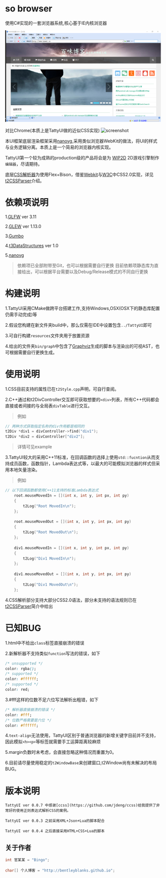 # so browser
使用C#实现的一套浏览器系统,核心基于IE内核浏览器

![screenshot](https://github.com/bywei/so_browser/raw/master/Screenshots/demo.png)

对比Chrome(本质上是TattyUI做的近似CSS实现)
![screenshot](https://raw.githubusercontent.com/BentleyBlanks/TattyUI/master/screenshots/2.png)

本UI框架底层渲染框架采用[nanovg](https://github.com/memononen/nanovg),采用类似浏览器WebKit的做法，将UI的样式与业务逻辑分离。本质上是一个简易的浏览器内核实现。

TattyUI第一个较为成熟的production级的产品将会是为 [WIP2D](https://github.com/wubugui/WIP) 2D游戏引擎制作```编辑器```，尽请期待。

底层[CSS解析器](https://github.com/BentleyBlanks/t2CSSPareser)为使用Flex+Bison，借鉴[Webkit](https://www.webkit.org/)与[W3C](http://www.w3.org/)中CSS2.0实现，详见[t2CSSParser](https://github.com/BentleyBlanks/t2CSSPareser)介绍。

# 依赖项说明
1.[GLFW](http://www.glfw.org/) ver 3.11

2.[GLEW](http://glew.sourceforge.net/) ver 1.13.0

3.[Gumbo](https://github.com/google/gumbo-parser) 

4.[t3DataStructures](https://github.com/BentleyBlanks/t3DataStructures) ver 1.0

5.[nanovg](https://github.com/memononen/nanovg)

> 依赖项已全部附带至Git，也可以根据需要自行更换
> 目前依赖项静态库为直接给出，可以根据平台需要以及Debug/Release模式的不同自行更换

# 构建说明
1.TattyUI采用CMake做跨平台搭建工作,支持Windows,OSX(OSX下的静态库配置仍需手动完成)等

2.假设您构建在新文件夹build中，那么仅需在IDE中设置包含```../TattyUI```即可

3.可自行构建```resources```文件夹用于放置资源

4.给出的文件夹```bin/graph```中包含了[Graphviz](www.graphviz.org/)生成的脚本与渲染出的可视AST，也可根据需要自行更换生成。

# 使用说明
1.CSS目前支持的属性已在```t2Style.cpp```声明，可自行查阅。

2.C++通过和t2DivController交互即可获取想要的```<div>```列表，所有C++代码都会直接或者间接的与全局表```divTable```进行交互。
> 例如

```cpp
// 两种方式获取指定名称的div作用都是相同的
t2Div *div1 = divController->find("div1");
t2Div *div2 = divController["div2"];
```
> 详情可见example

3.TattyUI较大的采用C++11标准，在回调函数的选择上使用```std::fucntion```从而支持成员函数，函数指针，Lambda表达式等，以最大的可能模拟浏览器的样式但采用本地矢量渲染。
> 例如

```cpp
// 以下回调函数都使用C++11支持的标准Lambda表达式
    root.mouseMovedIn = [](int x, int y, int px, int py)
    {
        t2Log("Root MovedIn\n");
    };

    root.mouseMovedOut = [](int x, int y, int px, int py)
    {
        t2Log("Root MovedOut\n");
    };

    div1.mouseMovedIn = [](int x, int y, int px, int py)
    {
        t2Log("Div1 MovedIn\n");
    };

    div1.mouseMovedOut = [](int x, int y, int px, int py)
    {
        t2Log("Div1 MovedOut\n");
    };
```

4.CSS解析部分支持大部分CSS2.0语法，部分未支持的语法规则已在[t2CSSParser](https://github.com/BentleyBlanks/t2CSSPareser)简介中给出

# 已知BUG
1.html中不给出```class```标签直接崩溃的错误

2.新解析器不支持类似```function```写法的错误，如下

``` css 
/* unsupported */
color: rgba();
/* supported */
color: #ffffff;
/* supported */
color: red;
```

3.#fff这样的位数不足六位写法解析出粗错，如下
```css
/* 解析器直接崩溃的错误 */
color: #fff;
/* 位数严格需要是六位 */
color: #ffffff;
```

4.```text-align```无法使用，TattyUI区别于普通浏览器的新增关键字目前并不支持，因此模拟```<h><p>```等标签就需要手工运算距离较麻烦

5.margin负数时未考虑，会直接忽略这种情况而重置为0。

6.目前请尽量使用稳定的```t2WindowBase```来创建窗口,t2Window尚有未解决的布局BUG。

# 版本说明
```
TattyUI ver 0.0.7 中感谢[ccss](https://github.com/jdeng/ccss)给我提供了非常好的使用正则表达式解析CSS的案例。

TattyUI ver 0.0.3 之前采用XML+Json+Lua的脚本配合

TattyUI ver 0.0.4 之后直接采用HTML+CSS+Lua的脚本
```
## 关于作者
```cpp
int 官某某 = "Bingo";

char[] 个人博客 = "http://bentleyblanks.github.io";
```




